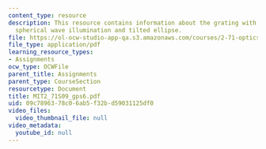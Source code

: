 ```yaml
---
content_type: resource
description: This resource contains information about the grating with tilted plane,
  spherical wave illumination and tilted ellipse.
file: https://ol-ocw-studio-app-qa.s3.amazonaws.com/courses/2-71-optics-spring-2009/09c7896378c06ab5f32bd59031125df0_MIT2_71S09_gps6.pdf
file_type: application/pdf
learning_resource_types:
- Assignments
ocw_type: OCWFile
parent_title: Assignments
parent_type: CourseSection
resourcetype: Document
title: MIT2_71S09_gps6.pdf
uid: 09c78963-78c0-6ab5-f32b-d59031125df0
video_files:
  video_thumbnail_file: null
video_metadata:
  youtube_id: null
---
```

